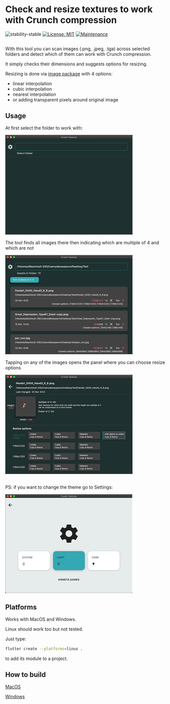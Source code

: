 # Check and resize textures to work with Crunch compression

![stability-stable](https://img.shields.io/badge/stability-stable-green.svg)
[![License: MIT](https://img.shields.io/badge/License-MIT-yellow.svg)](https://opensource.org/licenses/MIT)
[![Maintenance](https://img.shields.io/badge/Maintained%3F-yes-green.svg)](https://GitHub.com/Naereen/StrapDown.js/graphs/commit-activity)

##

With this tool you can scan images (.png, .jpeg, .tga) across selected folders and detect which of them can work with Crunch compression.

It simply checks their dimensions and suggests options for resizing.

Resizing is done via [image package](https://pub.dev/packages/image/example) with 4 options:
- linear interpolation
- cubic interpolation
- nearest interpolation
- or adding transparent pixels around original image

## Usage

At first select the folder to work with:

![plot](./screenshots/home_select.png)

The tool finds all images there then indicating which are multiple of 4 and which are not

![plot](./screenshots/home_selected.png)

Tapping on any of the images opens the panel where you can choose resize options

![plot](./screenshots/texture_control.png)


## 
PS: if you want to change the theme go to Settings:

![plot](./screenshots/settings_themes.png)

## Platforms

Works with MacOS and Windows.

Linux should work too but not tested. 

Just type: 
```bash
flutter create --platforms=linux .
```
to add its module to a project.

## How to build

[MacOS](https://retroportalstudio.medium.com/creating-dmg-file-for-flutter-macos-apps-e448ff1cb0f)

[Windows](https://retroportalstudio.medium.com/creating-exe-executable-file-for-flutter-desktop-apps-windows-ea7c338465e)